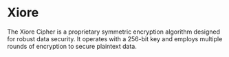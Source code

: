 # Xiore
The Xiore Cipher is a proprietary symmetric encryption algorithm designed for robust data security. It operates with a 256-bit key and employs multiple rounds of encryption to secure plaintext data.
